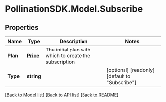 
# PollinationSDK.Model.Subscribe

## Properties

Name | Type | Description | Notes
------------ | ------------- | ------------- | -------------
**Plan** | [**Price**](Price.md) | The initial plan with which to create the subscription | 
**Type** | **string** |  | [optional] [readonly] [default to "Subscribe"]

[[Back to Model list]](../README.md#documentation-for-models)
[[Back to API list]](../README.md#documentation-for-api-endpoints)
[[Back to README]](../README.md)

